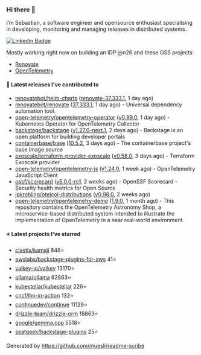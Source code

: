 ### Hi there 👋

I’m Sebastian, a software engineer and opensource enthusiast specialising in developing, monitoring and managing releases in distributed systems.    

[![Linkedin Badge](https://img.shields.io/badge/-LinkedIn-blue?style=flat&logo=Linkedin&logoColor=white&link=https://www.linkedin.com/in/sebastian-poxhofer/)](https://www.linkedin.com/in/sebastian-poxhofer/)

Mostly working right now on building an IDP @n26 and these OSS projects:
- [Renovate](https://github.com/renovatebot/renovate)
- [OpenTelemetry](https://github.com/open-telemetry)



#### 🚀 Latest releases I've contributed to

- [renovatebot/helm-charts](https://github.com/renovatebot/helm-charts) ([renovate-37.333.1](https://github.com/renovatebot/helm-charts/releases/tag/renovate-37.333.1), 1 day ago)
- [renovatebot/renovate](https://github.com/renovatebot/renovate) ([37.333.1](https://github.com/renovatebot/renovate/releases/tag/37.333.1), 1 day ago) - Universal dependency automation tool.
- [open-telemetry/opentelemetry-operator](https://github.com/open-telemetry/opentelemetry-operator) ([v0.99.0](https://github.com/open-telemetry/opentelemetry-operator/releases/tag/v0.99.0), 1 day ago) - Kubernetes Operator for OpenTelemetry Collector
- [backstage/backstage](https://github.com/backstage/backstage) ([v1.27.0-next.1](https://github.com/backstage/backstage/releases/tag/v1.27.0-next.1), 2 days ago) - Backstage is an open platform for building developer portals
- [containerbase/base](https://github.com/containerbase/base) ([10.5.2](https://github.com/containerbase/base/releases/tag/10.5.2), 3 days ago) - The containerbase project&#39;s base image source
- [exoscale/terraform-provider-exoscale](https://github.com/exoscale/terraform-provider-exoscale) ([v0.58.0](https://github.com/exoscale/terraform-provider-exoscale/releases/tag/v0.58.0), 3 days ago) - Terraform Exoscale provider
- [open-telemetry/opentelemetry-js](https://github.com/open-telemetry/opentelemetry-js) ([v1.24.0](https://github.com/open-telemetry/opentelemetry-js/releases/tag/v1.24.0), 1 week ago) - OpenTelemetry JavaScript Client
- [ossf/scorecard](https://github.com/ossf/scorecard) ([v5.0.0-rc1](https://github.com/ossf/scorecard/releases/tag/v5.0.0-rc1), 2 weeks ago) - OpenSSF Scorecard - Security health metrics for Open Source
- [jpkrohling/otelcol-distributions](https://github.com/jpkrohling/otelcol-distributions) ([v0.98.0](https://github.com/jpkrohling/otelcol-distributions/releases/tag/v0.98.0), 2 weeks ago)
- [open-telemetry/opentelemetry-demo](https://github.com/open-telemetry/opentelemetry-demo) ([1.9.0](https://github.com/open-telemetry/opentelemetry-demo/releases/tag/1.9.0), 1 month ago) - This repository contains the OpenTelemetry Astronomy Shop, a microservice-based distributed system intended to illustrate the implementation of OpenTelemetry in a near real-world environment.

#### ⭐ Latest projects I've starred

- [clastix/kamaji](https://github.com/clastix/kamaji) 849⭐
- [awslabs/backstage-plugins-for-aws](https://github.com/awslabs/backstage-plugins-for-aws) 41⭐
- [valkey-io/valkey](https://github.com/valkey-io/valkey) 13170⭐
- [ollama/ollama](https://github.com/ollama/ollama) 62863⭐
- [kubestellar/kubestellar](https://github.com/kubestellar/kubestellar) 226⭐
- [cncf/llm-in-action](https://github.com/cncf/llm-in-action) 132⭐
- [continuedev/continue](https://github.com/continuedev/continue) 11126⭐
- [drizzle-team/drizzle-orm](https://github.com/drizzle-team/drizzle-orm) 19863⭐
- [google/gemma.cpp](https://github.com/google/gemma.cpp) 5518⭐
- [seatgeek/backstage-plugins](https://github.com/seatgeek/backstage-plugins) 25⭐



Generated by https://github.com/muesli/readme-scribe
